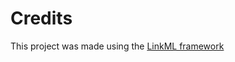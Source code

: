# Credits

This project was made using the [LinkML framework](https://github.com/biolink/biolinkml)
